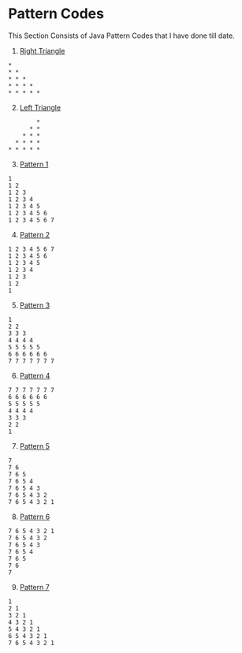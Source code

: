 # Pattern Codes

This Section Consists of Java Pattern Codes that I have done till date.


1. <a href="https://github.com/NilayPawale/Core-Java/blob/30ea52b60544b7ddd5590efd9bf11e39860113d5/Code/Pattern%20Problems/P1_Right_Triangle.java">Right Triangle </a>
```
* 
* * 
* * * 
* * * * 
* * * * * 
```


2. <a href="https://github.com/NilayPawale/Core-Java/blob/30ea52b60544b7ddd5590efd9bf11e39860113d5/Code/Pattern%20Problems/P2_Left_Triangle.java">Left Triangle </a>
```
        * 
      * * 
    * * * 
  * * * * 
* * * * * 
```

3. <a href="https://github.com/NilayPawale/Core-Java/blob/30ea52b60544b7ddd5590efd9bf11e39860113d5/Code/Pattern%20Problems/Pattern_1.java">Pattern 1 </a>
```
1
1 2
1 2 3
1 2 3 4
1 2 3 4 5
1 2 3 4 5 6
1 2 3 4 5 6 7
```

4. <a href="https://github.com/NilayPawale/Core-Java/blob/30ea52b60544b7ddd5590efd9bf11e39860113d5/Code/Pattern%20Problems/Pattern_2.java">Pattern 2 </a>
```
1 2 3 4 5 6 7
1 2 3 4 5 6
1 2 3 4 5
1 2 3 4
1 2 3
1 2
1
```
5. <a href="https://github.com/NilayPawale/Core-Java/blob/30ea52b60544b7ddd5590efd9bf11e39860113d5/Code/Pattern%20Problems/Pattern_3.java">Pattern 3 </a>
```
1
2 2
3 3 3
4 4 4 4
5 5 5 5 5
6 6 6 6 6 6
7 7 7 7 7 7 7
```

6. <a href="https://github.com/NilayPawale/Core-Java/blob/30ea52b60544b7ddd5590efd9bf11e39860113d5/Code/Pattern%20Problems/Pattern_4.java">Pattern 4 </a>
```
7 7 7 7 7 7 7
6 6 6 6 6 6
5 5 5 5 5
4 4 4 4
3 3 3
2 2
1
```

7. <a href="https://github.com/NilayPawale/Core-Java/blob/30ea52b60544b7ddd5590efd9bf11e39860113d5/Code/Pattern%20Problems/Pattern_5.java">Pattern 5 </a>
```
7
7 6
7 6 5
7 6 5 4
7 6 5 4 3
7 6 5 4 3 2
7 6 5 4 3 2 1
```

8. <a href="https://github.com/NilayPawale/Core-Java/blob/30ea52b60544b7ddd5590efd9bf11e39860113d5/Code/Pattern%20Problems/Pattern_6.java">Pattern 6 </a>
```
7 6 5 4 3 2 1
7 6 5 4 3 2
7 6 5 4 3
7 6 5 4
7 6 5
7 6
7
```

9. <a href="https://github.com/NilayPawale/Core-Java/blob/30ea52b60544b7ddd5590efd9bf11e39860113d5/Code/Pattern%20Problems/Pattern_7.java">Pattern 7 </a>
```
1
2 1
3 2 1
4 3 2 1
5 4 3 2 1
6 5 4 3 2 1
7 6 5 4 3 2 1
```